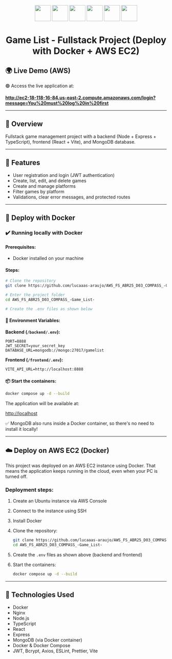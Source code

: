 <p align="center">
  <img src="https://img.icons8.com/fluency/48/node-js.png" width="50"/>
  <img src="https://img.icons8.com/color/48/typescript.png" width="50"/>
  <img src="https://img.icons8.com/?size=100&id=tBBf3P8HL0vR&format=png&color=000000" width="50"/>
  <img src="https://img.icons8.com/color/48/react-native.png" width="50"/>
  <img src="https://img.icons8.com/color/48/docker.png" width="50"/>
  <img src="https://img.icons8.com/color/48/amazon-web-services.png" width="50"/>
</p>

<h1 align="center">Game List - Fullstack Project (Deploy with Docker + AWS EC2)</h1>

## 🌍 Live Demo (AWS)

🟢 Access the live application at:

**http://ec2-18-118-16-84.us-east-2.compute.amazonaws.com/login?message=You%20must%20log%20in%20first**

---

## 📍 Overview

Fullstack game management project with a backend (Node + Express + TypeScript), frontend (React + Vite), and MongoDB database.

---

## 🚀 Features

- User registration and login (JWT authentication)
- Create, list, edit, and delete games
- Create and manage platforms
- Filter games by platform
- Validations, clear error messages, and protected routes

---

## 🐳 Deploy with Docker

### ✔️ Running locally with Docker

#### Prerequisites:
- Docker installed on your machine

#### Steps:

```bash
# Clone the repository
git clone https://github.com/lucaaas-araujo/AWS_FS_ABR25_D03_COMPASS_-Game_List-.git

# Enter the project folder
cd AWS_FS_ABR25_D03_COMPASS_-Game_List-

# Create the .env files as shown below
```

#### 🔐 Environment Variables:

**Backend (`/backend/.env`):**
```
PORT=8888
JWT_SECRET=your_secret_key
DATABASE_URL=mongodb://mongo:27017/gamelist
```

**Frontend (`/frontend/.env`):**
```
VITE_API_URL=http://localhost:8888
```

#### 📦 Start the containers:

```bash
docker compose up -d --build
```

The application will be available at:

 [http://localhost](http://localhost)

✅ MongoDB also runs inside a Docker container, so there's no need to install it locally!

---

## ☁️ Deploy on AWS EC2 (Docker)

This project was deployed on an AWS EC2 instance using Docker. That means the application keeps running in the cloud, even when your PC is turned off.

### Deployment steps:

1. Create an Ubuntu instance via AWS Console
2. Connect to the instance using SSH
3. Install Docker

4. Clone the repository:
   ```bash
   git clone https://github.com/lucaaas-araujo/AWS_FS_ABR25_D03_COMPASS_-Game_List-.git
   cd AWS_FS_ABR25_D03_COMPASS_-Game_List-
   ```

5. Create the `.env` files as shown above (backend and frontend)

6. Start the containers:
   ```bash
   docker compose up -d --build
   ```

---

## 🧪 Technologies Used

- Docker
- Nginx
- Node.js
- TypeScript
- React
- Express
- MongoDB (via Docker container)
- Docker & Docker Compose
- JWT, Bcrypt, Axios, ESLint, Prettier, Vite
